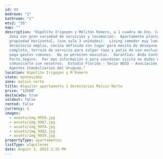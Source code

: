 ```yaml
---
id: 49
bedroom: "1"
bathroom: "1"
mts2: "35"
map: ""
description: "Hipólito Irigoyen y Melitón Romero, a 1 cuadra de Cno. Carrasco.
  Zona con gran variedad de servicios y locomoción.  Apartamento planta baja en
  propiedad horizontal, (son solo 3 unidades).  Living comedor muy luminoso,
  dormitorio amplio, cocina definida con lugar para mesita de desayuno. Baño
  completo, terraza de servicio para colgar ropa y patio de uso exclusivo.  No
  paga gastos comunes.  No se permiten mascotas.  Garantías: Anda Contaduría o
  Porto Seguro.  Por mas información o para coordinar visita no dudes en
  comunicarte con nosotros.  Estudio Florida - Socio ADIU - Asociación de
  Agentes Inmobiliarios del Uruguay."
location: Hipolito Irigoyen y M Romero
state: montevideo
zone: malvin norte
title: Alquiler apartamento 1 dormitorios Malvin Norte
price: "12500"
destacada: true
soldout: false
rented: false
currency: $
images:
  - assets/img_9958.jpg
  - assets/img_9967.jpg
  - assets/img_9974.jpg
  - assets/img_9982.jpg
  - assets/img_9939.jpg
propertyType: apartamentos
listType: alquileres
date: August 3, 2023 2:35 PM
---
```

